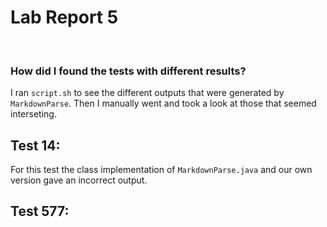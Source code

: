 # Lab Report 5
<br/>

### How did I found the tests with different results?
I ran ```script.sh``` to see the different outputs that were generated by ```MarkdownParse```. Then I manually went and took a look at those that seemed interseting.

## Test 14:
For this test the class implementation of ```MarkdownParse.java``` and our own version gave an incorrect output.


## Test 577:
